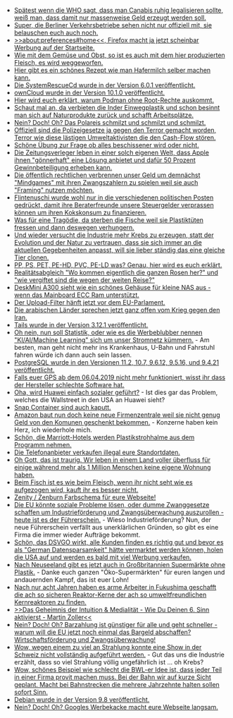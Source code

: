 * [Spätest wenn die WHO sagt, dass man Canabis ruhig legalisieren sollte, weiß man, dass damit nur massenweise Geld erzeugt werden soll.](https://blog.fefe.de/?ts=a29ed935)
* [Super, die Berliner Verkehrsbetriebe sehen nicht nur offiziell mit, sie belauschen euch auch noch.](https://blog.fefe.de/?ts=a29ed949)
* [>>about:preferences#home<<, Firefox macht ja jetzt scheinbar Werbung auf der Startseite.](https://blog.fefe.de/?ts=a29ed846)
* [Wie mit dem Gemüse und Obst, so ist es auch mit dem hier produzierten Fleisch, es wird weggeworfen.](https://netzfrauen.org/2019/02/10/fleisch-4/)
* [Hier gibt es ein schönes Rezept wie man Hafermilch selber machen kann.](https://www.smarticular.net/hafermilch-aus-haferflocken-selber-machen-rezept/)
* [Die SystemRescueCd wurde in der Version 6.0.1 veröffentlicht.](https://www.planet3dnow.de/cms/44420-systemrescuecd-6-0-1/)
* [ownCloud wurde in der Version 10.1.0 veröffentlicht.](https://www.pro-linux.de/news/1/26757/owncloud-server-1010-integriert-microsoft-office-online.html)
* [Hier wird euch erklärt, warum Podman ohne Root-Rechte auskommt.](https://opensource.com/article/19/2/how-does-rootless-podman-work)
* [Schaut mal an, da verbieten die Inder Einwegplastik und schon besinnt man sich auf Naturprodukte zurück und schafft Arbeitsplätze.](https://netzfrauen.org/2019/02/11/plastic-9/)
* [Nein? Doch! Oh? Das Polareis schmilzt und schmilzt und schmilzt.](https://netzfrauen.org/2019/02/12/klima/)
* [Offiziell sind die Polizeigesetze ja gegen den Terror gemacht worden, Terror wie diese lästigen Umweltaktivisten die den Cash-Flow stören.](https://blog.fefe.de/?ts=a29c0316)
* [Schöne Übung zur Frage ob alles beschissener wird oder nicht.](https://blog.fefe.de/?ts=a29c7ff0)
* [Die Zeitungsverleger leben in einer solch eigenen Welt, dass Apple ihnen "gönnerhaft" eine Lösung anbietet und dafür 50 Prozent Gewinnbeteiligung erheben kann.](https://blog.fefe.de/?ts=a29d5871)
* [Die öffentlich rechtlichen verbrennen unser Geld um demnächst "Mindgames" mit ihren Zwangszahlern zu spielen weil sie auch "Framing" nutzen möchten.](https://blog.fefe.de/?ts=a29da961)
* [Flintenuschi wurde wohl nur in die verschiedenen politischen Posten gedrückt, damit ihre Beraterfreunde unsere Steuergelder verprassen können um ihren Kokskonsum zu finanzieren.](https://www.neopresse.com/gesellschaft/die-liste-des-schreckens-wo-von-der-leyen-war-kam-die-dicke-beraterrechnung/)
* [Was für eine Tragödie, da sterben die Fische weil sie Plastiktüten fressen und dann deswegen verhungern.](https://netzfrauen.org/2019/02/12/plastic-10/)
* [Und wieder versucht die Industrie mehr Krebs zu erzeugen, statt der Evolution und der Natur zu vertrauen, dass sie sich immer an die aktuellen Gegebenheiten anpasst, will sie lieber ständig das eine gleiche Tier clonen.](https://netzfrauen.org/2019/02/12/gmo-5/)
* [PP, PS, PET, PE-HD, PVC, PE-LD was? Genau, hier wird es euch erklärt.](https://www.smarticular.net/plastik-erkennen-kunststoff-recycling-schaedlich-nummern-symbol/)
* [Realitätsabgleich "Wo kommen eigentlich die ganzen Rosen her?" und "wie vergiftet sind die wegen der weiten Reise?"](https://netzfrauen.org/2019/02/13/valentines-day/)
* [DeskMini A300 sieht wie ein schönes Gehäuse für kleine NAS aus - wenn das Mainboard ECC Ram unterstützt.](https://www.planet3dnow.de/cms/44508-asrocks-amd-mini-stx-plattform-deskmini-a300-ab-maerz-erhaeltlich/)
* [Der Upload-Filter hänft jetzt vor dem EU-Parlament.](https://blog.fefe.de/?ts=a29abb1d)
* [Die arabischen Länder sprechen jetzt ganz offen vom Krieg gegen den Iran.](https://blog.fefe.de/?ts=a29ababd)
* [Tails wurde in der Version 3.12.1 veröffentlicht.](https://www.pro-linux.de/news/1/26771/sicherheitsupdate-f%C3%BCr-tails.html)
* [Oh nein, nun soll Statistik, oder wie es die Werbeblubber nennen "KI/AI/Machine Learning" sich um unser Stromnetz kümmern.](http://www.sonnenseite.com/de/wissenschaft/kuenstliche-intelligenz-fuer-sichere-stromnetze.html) - Am besten, man geht nicht mehr ins Krankenhaus, U-Bahn und Fahrstuhl fahren würde ich dann auch sein lassen.
* [PostgreSQL wurde in den Versionen 11.2, 10.7, 9.6.12, 9.5.16, und 9.4.21 veröffentlicht.](https://lwn.net/Articles/779781/rss)
* [Falls euer GPS ab dem 06.04.2019 nicht mehr funktioniert, wisst ihr dass der Hersteller schlechte Software hat.](https://blog.fefe.de/?ts=a29bad42)
* [Oha, wird Huawei einfach sozialer geführt?](https://blog.fefe.de/?ts=a29ba6f5) - Ist dies gar das Problem, welches die Wallstreet in den USA an Huawei sieht?
* [Snap Container sind auch kaputt.](https://initblog.com/2019/dirty-sock/)
* [Amazon baut nun doch keine neue Firmenzentrale weil sie nicht genug Geld von den Komunen geschenkt bekommen.](https://blog.fefe.de/?ts=a29b6f8e) - Konzerne haben kein Herz, ich wiederhole mich.
* [Schön, die Marriott-Hotels werden Plastikstrohhalme aus dem Programm nehmen.](https://www.careelite.de/marriott-international-streicht-plastikstrohhalme-aus-hotels/)
* [Die Telefonanbieter verkaufen illegal eure Standortdaten.](https://blog.fefe.de/?ts=a29b474c)
* [Oh Gott, das ist traurig. Wir leben in einem Land voller überfluss für einige während mehr als 1 Million Menschen keine eigene Wohnung haben.](https://blog.fefe.de/?ts=a29bbee1)
* [Beim Fisch ist es wie beim Fleisch, wenn ihr nicht seht wie es aufgezogen wird, kauft ihr es besser nicht.](https://netzfrauen.org/2019/02/15/fish/)
* [Zenity / Zenburn Farbschema für eure Webseite!](https://opensource.com/article/19/2/make-websites-more-readable-shell-script)
* [Die EU könnte soziale Probleme lösen, oder dumme Zwanggesetze schaffen um Industrieförderung und Zwangsüberwachung auszurollen - heute ist es der Führerschein.](https://blog.fefe.de/?ts=a29932ef) - Wieso Industrieförderung? Nun, der neue Führerschein verfällt aus unerklärlichen Gründen, so gibt es eine Firma die immer wieder Aufträge bekommt.
* [Schön, das DSVGO wirkt, alle Kunden finden es richtig gut und bevor es als "German Datensparsamkeit" hätte vermarktet werden können, holen die USA auf und werden es bald mit viel Werbung verkaufen.](https://blog.fefe.de/?ts=a299214a)
* [Nach Neuseeland gibt es jetzt auch in Großbritannien Supermärkte ohne Plastik.](https://netzfrauen.org/2019/02/16/plasticfree-2/) - Danke euch ganzen "Öko-Supermärkten" für euren langen und andauernden Kampf, das ist euer Lohn!
* [Nach nur acht Jahren haben es arme Arbeiter in Fukushima geschafft die ach so sicheren Reaktor-Kerne der ach so umweltfreundlichen Kernreaktoren zu finden.](https://blog.fefe.de/?ts=a299810b)
* [>>Das Geheimnis der Intuition & Medialität - Wie Du Deinen 6. Sinn aktivierst - Martin Zoller<<](https://www.welt-im-wandel.tv/video/das-geheimnis-der-intuition-medialitaet-wie-du-deinen-6-sinn-aktivierst-martin-zoller/)
* [Nein? Doch! Oh? Barzahlung ist günstiger für alle und geht schneller - warum will die EU jetzt noch einmal das Bargeld abschaffen? Wirtschaftsförderung und Zwangsüberwachung!](https://www.neopresse.com/medien/der-bargeld-krieg-schweizer-medien-wissen-warum-sie-bargeld-benoetigen/)
* [Wow, wegen einem zu viel an Strahlung konnte eine Show in der Schweiz nicht vollständig aufgeführt werden.](https://blog.fefe.de/?ts=a2980419) - Gut das uns die Industrie erzählt, dass so viel Strahlung völlig ungefährlich ist ... oh Krebs?
* [Wow, schönes Beispiel wie schlecht die BWL-er Idee ist, dass jeder Teil in einer Firma provit machen muss. Bei der Bahn wir auf kurze Sicht geplant. Macht bei Bahnstrecken die mehrere Jahrzehnte halten sollen sofort Sinn.](https://blog.fefe.de/?ts=a2987e58)
* [Debian wurde in der Version 9.8 veröffentlicht.](https://www.phoronix.com/scan.php?page=news_item&px=Debian-9.8-Released)
* [Nein? Doch! Oh? Googles Werbekacke macht eure Webseite langsam.](https://blog.fefe.de/?ts=a296ef7c)
